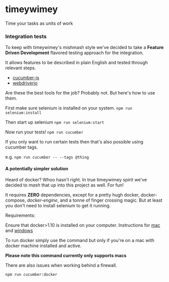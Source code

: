 timeywimey
==========

Time your tasks as units of work


### Integration tests

To keep with timeywimey's mishmash style we've decided to take a **Feature Driven Development** flavored testing approach for the integration.

It allows features to be described in plain English and tested through relevant steps.
  - [cucumber-js](https://github.com/cucumber/cucumber-js)
  - [webdriverio](http://webdriver.io/)

Are these the best tools for the job? Probably not. But here's how to use them.

First make sure selenium is installed on your system.
`npm run selenium:install`

Then start up selenium
`npm run selenium:start`

Now run your tests!
`npm run cucumber`

If you only want to run certain tests then that's also possible using cucumber tags.

e.g.
`npm run cucumber -- --tags @thing`


#### A potentially simpler solution

Heard of docker? Whoo hasn't right. In true timeywimey spirit we've decided to *mash* that up into this project as well. For fun!

It requires **ZERO** dependencies, except for a pretty hugh docker, docker-compose, *docker-engine*, and a tonne of finger crossing magic. But at least you don't need to install selenium to get it running.

Requirements:

Ensure that docker>1.10 is installed on your computer. Instructions for [mac](https://docs.docker.com/engine/installation/mac/) and [windows](https://docs.docker.com/engine/installation/windows/)

To run docker simply use the command but only if you're on a mac with docker machine installed and active.

**Please note this command currently only supports macs**

There are also issues when working behind a firewall.

`npm run cucumber:docker`
